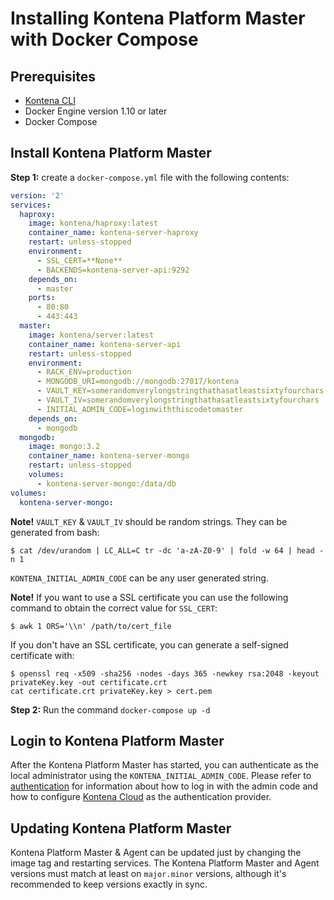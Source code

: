 # Installing Kontena Platform Master with Docker Compose

## Prerequisites

* [Kontena CLI](cli.md)
* Docker Engine version 1.10 or later
* Docker Compose

## Install Kontena Platform Master

**Step 1:** create a `docker-compose.yml` file with the following contents:

```yaml
version: '2'
services:
  haproxy:
    image: kontena/haproxy:latest
    container_name: kontena-server-haproxy
    restart: unless-stopped
    environment:
      - SSL_CERT=**None**
      - BACKENDS=kontena-server-api:9292
    depends_on:
      - master
    ports:
      - 80:80
      - 443:443
  master:
    image: kontena/server:latest
    container_name: kontena-server-api
    restart: unless-stopped
    environment:
      - RACK_ENV=production
      - MONGODB_URI=mongodb://mongodb:27017/kontena
      - VAULT_KEY=somerandomverylongstringthathasatleastsixtyfourchars
      - VAULT_IV=somerandomverylongstringthathasatleastsixtyfourchars
      - INITIAL_ADMIN_CODE=loginwiththiscodetomaster
    depends_on:
      - mongodb
  mongodb:
    image: mongo:3.2
    container_name: kontena-server-mongo
    restart: unless-stopped
    volumes:
      - kontena-server-mongo:/data/db
volumes:
  kontena-server-mongo:
```

**Note!** `VAULT_KEY` & `VAULT_IV` should be random strings. They can be generated from bash:

```
$ cat /dev/urandom | LC_ALL=C tr -dc 'a-zA-Z0-9' | fold -w 64 | head -n 1
```

`KONTENA_INITIAL_ADMIN_CODE` can be any user generated string.

**Note!** If you want to use a SSL certificate you can use the following command to obtain the correct value for `SSL_CERT`:
```
$ awk 1 ORS='\\n' /path/to/cert_file
```

If you don't have an SSL certificate, you can generate a self-signed certificate with:
```
$ openssl req -x509 -sha256 -nodes -days 365 -newkey rsa:2048 -keyout privateKey.key -out certificate.crt
cat certificate.crt privateKey.key > cert.pem
```

**Step 2:** Run the command `docker-compose up -d`

## Login to Kontena Platform Master

After the Kontena Platform Master has started, you can authenticate as the local administrator using the `KONTENA_INITIAL_ADMIN_CODE`. Please refer to [authentication](../authentication.md) for information about how to log in with the admin code and how to configure [Kontena Cloud](https://cloud.kontena.io) as the authentication provider.

## Updating Kontena Platform Master

Kontena Platform Master & Agent can be updated just by changing the image tag and restarting services. The Kontena Platform Master and Agent versions must match at least on `major.minor` versions, although it's recommended to keep versions exactly in sync.
